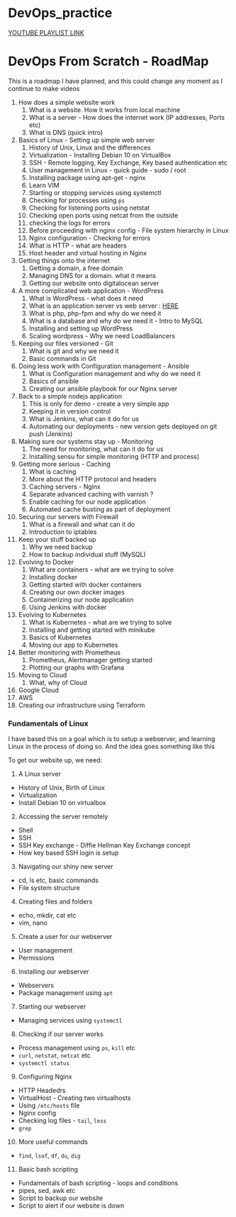 # DevOps_practice
[YOUTUBE PLAYLIST LINK](https://www.youtube.com/playlist?list=PLxYCgfC5WpnsAg5LddfjlidAHJNqRUN14)
# DevOps From Scratch - RoadMap

This is a roadmap I have planned, and this could change any moment as I continue to make videos


1. How does a simple website work
    1. What is a website. How it works from local machine
    2. What is a server - How does the internet work (IP addresses, Ports etc)
    3. What is DNS (quick intro)
2. Basics of Linux - Setting up simple web server
    1. History of Unix, Linux and the differences
    2. Virtualization - Installing Debian 10 on VirtualBox
    6. SSH - Remote logging, Key Exchange, Key based authentication etc
    7. User management in Linux - quick guide - sudo / root
    8. Installing package using apt-get - nginx
    9. Learn VIM
    10. Starting or stopping services using systemctl
    11. Checking for processes using `ps`
    13. Checking for listening ports using netstat
    14. Checking open ports using netcat from the outside
    15. checking the logs for errors
    16. Before proceeding with nginx config - File system hierarchy in Linux
    17. Nginx configuration - Checking for errors
    18. What is HTTP - what are headers
    19. Host header and virtual hosting in Nginx
3. Getting things onto the internet
    1. Getting a domain, a free domain
    2. Managing DNS for a domain. what it means
    3. Getting our website onto digitalocean server
4. A more complicated web application - WordPress
    1. What is WordPress - what does it need
    2. What is an application server vs web server : [HERE](https://www.nginx.com/resources/glossary/application-server-vs-web-server/)
    3. What is php, php-fpm and why do we need it
    4. What is a database and why do we need it - Intro to MySQL
    5. Installing and setting up WordPress
    6. Scaling wordpress - Why we need LoadBalancers
5. Keeping our files versioned - Git
    1. What is git and why we need it
    2. Basic commands in Git
6. Doing less work with Configuration management - Ansible
    1. What is Configuration management and why do we need it
    2. Basics of ansible
    3. Creating our ansible playbook for our Nginx server
7. Back to a simple nodejs application
    1. This is only for demo - create a very simple app
    2. Keeping it in version control
    3. What is Jenkins, what can it do for us
    4. Automating our deployments - new version gets deployed on git push (Jenkins)
8. Making sure our systems stay up - Monitoring
    1. The need for monitoring, what can it do for us
    2. Installing sensu for simple monitoring (HTTP and process)
9. Getting more serious - Caching
    1. What is caching
    2. More about the HTTP protocol and headers
    3. Caching servers - Nginx
    4. Separate advanced caching with varnish ?
    5. Enable caching for our node application
    6. Automated cache busting as part of deployment
10. Securing our servers with Firewall
    1. What is a firewall and what can it do
    2. Introduction to iptables
11. Keep your stuff backed up
    1. Why we need backup
    2. How to backup individual stuff (MySQL)
12. Evolving to Docker 
    1. What are containers - what are we trying to solve
    2. Installing docker
    3. Getting started with docker containers
    4. Creating our own docker images
    5. Containerizing our node application
    6. Using Jenkins with docker
13. Evolving to Kubernetes
    1. What is Kubernetes - what are we trying to solve
    2. Installing and getting started with minikube
    3. Basics of Kubernetes
    4. Moving our app to Kubernetes
14. Better monitoring with Prometheus
    1. Prometheus, Alertmanager getting started
    2. Plotting our graphs with Grafana
15. Moving to Cloud
    1. What, why of Cloud
16. Google Cloud
17. AWS
18. Creating our infrastructure using Terraform

### Fundamentals of Linux

I have based this on a goal which is to setup a webserver, and learning Linux in the process of doing so.
And the idea goes something like this

To get our website up, we need:
1. A Linux server
  - History of Unix, Birth of Linux
  - Virtualization
  - Install Debian 10 on virtualbox
2. Accessing the server remotely
  - Shell
  - SSH
  - SSH Key exchange - Diffie Hellman Key Exchange concept
  - How key based SSH login is setup
3. Navigating our shiny new server
  - cd, ls etc, basic commands
  - File system structure
4. Creating files and folders
  - echo, mkdir, cat etc
  - vim, nano
5. Create a user for our webserver
  - User management
  - Permissions
6. Installing our webserver
  - Webservers
  - Package management using `apt`
7. Starting our webserver
  - Managing services using `systemctl`
8. Checking if our server works
  - Process management using `ps`, `kill` etc
  - `curl`, `netstat`, `netcat` etc
  - `systemctl status`
9. Configuring Nginx
  - HTTP Headedrs
  - VirtualHost - Creating two virtualhosts
  - Using `/etc/hosts` file
  - Nginx config
  - Checking log files - `tail`, `less`
  - `grep`
10. More useful commands
  - `find`, `lsof`, `df`, `du`, `dig`
11. Basic bash scripting
  - Fundamentals of bash scripting - loops and conditions
  - pipes, sed, awk etc
  - Script to backup our website
  - Script to alert if our website is down
